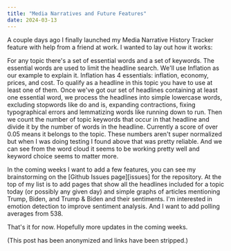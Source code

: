 ```yaml
---
title: "Media Narratives and Future Features"
date: 2024-03-13
---
```


A couple days ago I finally launched my Media Narrative History Tracker feature with help from a friend at work. I
wanted to lay out how it works:

For any topic there's a set of essential words and a set of keywords. The essential words are used to limit the headline
search. We'll use Inflation as our example to explain it. Inflation has 4 essentials: inflation, economy, prices, and
cost. To qualify as a headline in this topic you have to use at least one of them. Once we've got our set of headlines
containing at least one essential word, we process the headlines into simple lowercase words, excluding stopwords like
do and is, expanding contractions, fixing typographical errors and lemmatizing words like running down to run. Then we
count the number of topic keywords that occur in that headline and divide it by the number of words in the headline.
Currently a score of over 0.05 means it belongs to the topic. These numbers aren't super normalized but when I was doing
testing I found above that was pretty reliable. And we can see from the word cloud it seems to be working pretty well
and keyword choice seems to matter more.

In the coming weeks I want to add a few features, you can see my brainstorming on the [Github Issues page][issues] for
the repository. At the top of my list is to add pages that show all the headlines included for a topic today (or
possibly any given day) and simple graphs of articles mentioning Trump, Biden, and Trump & Biden and their sentiments.
I'm interested in emotion detection to improve sentiment analysis. And I want to add polling averages from 538.

That's it for now. Hopefully more updates in the coming weeks.

(This post has been anonymized and links have been stripped.)